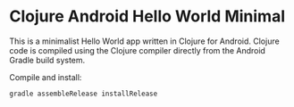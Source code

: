 # Clojure Android Hello World Minimal

This is a minimalist Hello World app written in Clojure for Android. Clojure code is compiled using the Clojure compiler directly from the Android Gradle build system.

Compile and install:

```
gradle assembleRelease installRelease
```
